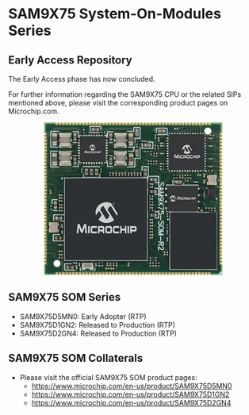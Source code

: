 # SAM9X75 System-On-Modules Series
## Early Access Repository
The Early Access phase has now concluded.

For further information regarding the SAM9X75 CPU or the related SIPs mentioned above, please visit the corresponding product pages on Microchip.com.

<p align="center"><img src="SAM9X75D2GN4-I-M4B.jpg" /></p>

## SAM9X75 SOM Series
* SAM9X75D5MN0: Early Adopter (RTP)
* SAM9X75D1GN2: Released to Production (RTP)
* SAM9X75D2GN4: Released to Production (RTP)

## SAM9X75 SOM Collaterals
* Please visit the official SAM9X75 SOM product pages:
  * https://www.microchip.com/en-us/product/SAM9X75D5MN0
  * https://www.microchip.com/en-us/product/SAM9X75D1GN2
  * https://www.microchip.com/en-us/product/SAM9X75D2GN4
  
